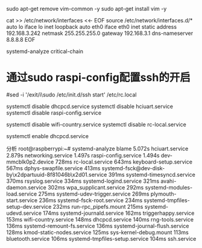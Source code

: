 sudo apt-get remove vim-common -y
sudo apt-get install vim -y


cat >> /etc/network/interfaces <<- EOF
source /etc/network/interfaces.d/*
auto lo
iface lo inet loopback
auto eth0
iface eth0 inet static
address 192.168.3.242
netmask 255.255.255.0
gateway 192.168.3.1
dns-nameserver 8.8.8.8
EOF


systemd-analyze critical-chain


# 通过sudo raspi-config配置ssh的开启
#sed -i '/exit/i\sudo /etc/init.d/ssh start' /etc/rc.local


systemctl disable dhcpcd.service
systemctl disable hciuart.service
systemctl disable raspi-config.service

systemctl disable wifi-country.service
systemctl disable  rc-local.service

systemctl enable dhcpcd.service





分析
root@raspberrypi:~# systemd-analyze blame
          5.072s hciuart.service
          2.879s networking.service
          1.497s raspi-config.service
          1.494s dev-mmcblk0p2.device
           728ms rc-local.service
           643ms keyboard-setup.service
           567ms dphys-swapfile.service
           413ms systemd-fsck@dev-disk-by\x2dpartuuid-8f81046b\x2d01.service
           391ms systemd-timesyncd.service
           370ms rsyslog.service
           334ms systemd-logind.service
           321ms avahi-daemon.service
           302ms wpa_supplicant.service
           292ms systemd-modules-load.service
           275ms systemd-udev-trigger.service
           269ms plymouth-start.service
           236ms systemd-fsck-root.service
           234ms systemd-tmpfiles-setup-dev.service
           232ms run-rpc_pipefs.mount
           215ms systemd-udevd.service
           174ms systemd-journald.service
           162ms triggerhappy.service
           153ms wifi-country.service
           148ms dhcpcd.service
           140ms rng-tools.service
           136ms systemd-remount-fs.service
           136ms systemd-journal-flush.service
           128ms kmod-static-nodes.service
           125ms sys-kernel-debug.mount
           113ms bluetooth.service
           106ms systemd-tmpfiles-setup.service
           104ms ssh.service
